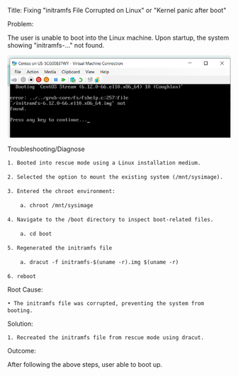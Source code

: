 Title: Fixing "initramfs File Corrupted on Linux" or "Kernel panic after boot"

Problem:

The user is unable to boot into the Linux machine. Upon startup, the system showing "initramfs-..." not found.
 
![SSH Error](Image/boot_error_v2.PNG)

Troubleshooting/Diagnose

	1. Booted into rescue mode using a Linux installation medium.
	
	2. Selected the option to mount the existing system (/mnt/sysimage).
	
	3. Entered the chroot environment:
	
		a. chroot /mnt/sysimage
  
  	4. Navigate to the /boot directory to inspect boot-related files.

		a. cd boot

	5. Regenerated the initramfs file
	
		a. dracut -f initramfs-$(uname -r).img $(uname -r)
		
	6. reboot

Root Cause:

	• The initramfs file was corrupted, preventing the system from booting.
	
Solution:

	1. Recreated the initramfs file from rescue mode using dracut. 
	
Outcome:

After following the above steps, user able to boot up.
